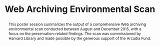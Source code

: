 ---
abstract: This poster session summarizes the output of a comprehensive Web archiving
  environmental scan conducted between August and December 2015, with a focus on the
  preservation-related findings. The scan was commissioned by Harvard Library and
  made possible by the generous support of the Arcadia Fund.
creators:
- Goethals, Andrea
- Truman, Gail
date: null
document_url: https://services.phaidra.univie.ac.at/api/object/o:502842/download
grand_parent: iPRES
institutions: []
keywords: []
landing_page_url: https://phaidra.univie.ac.at/o:502842
language: eng
layout: publication
license: CC BY-NC-SA 3.0 AT
notes_url: null
parent: iPRES 2016
presentation_url: null
publication_type: poster
size: 265947
source_name: iPRES
title: Web Archiving Environmental Scan
year: 2016
---